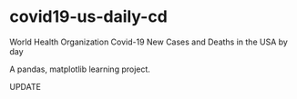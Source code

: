 # covid19-us-daily-cd

World Health Organization Covid-19 New Cases and Deaths in the USA by day

A pandas, matplotlib learning project.

UPDATE